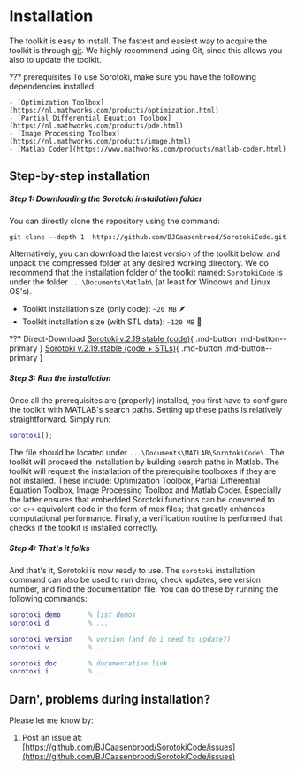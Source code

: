 # Installation

The toolkit is easy to install. The fastest and easiest way to acquire the toolkit is through [git](https://git-scm.com/downloads). We highly recommend using Git, since this allows you also to update the toolkit. 

??? prerequisites 
    To use Sorotoki, make sure you have the following dependencies installed:

    - [Optimization Toolbox](https://nl.mathworks.com/products/optimization.html) 
    - [Partial Differential Equation Toolbox](https://nl.mathworks.com/products/pde.html)
    - [Image Processing Toolbox](https://nl.mathworks.com/products/image.html) 
    - [Matlab Coder](https://www.mathworks.com/products/matlab-coder.html)


## Step-by-step installation  
##### Step 1: Downloading the Sorotoki installation folder
You can directly clone the repository using the command:

``` git
git clone --depth 1  https://github.com/BJCaasenbrood/SorotokiCode.git
```

Alternatively, you can download the latest version of the toolkit below, and unpack the compressed folder at any desired working directory. We do recommend that the installation folder of the toolkit named: `SorotokiCode` is under the folder `...\Documents\Matlab\` (at least for Windows and Linux OS's).

- Toolkit installation size (only code):     `~20 MB` :feather:
- Toolkit installation size (with STL data): `~120 MB` 🗿

??? Direct-Download
    [Sorotoki v.2.19.stable (code)](#){ .md-button .md-button--primary }
    [Sorotoki v.2.19.stable (code + STLs)](#){ .md-button .md-button--primary }


##### Step 3: Run the installation

Once all the prerequisites are (properly) installed, you first have to configure the toolkit with MATLAB's search paths. Setting up these paths is relatively straightforward. Simply run:

``` matlab
sorotoki();
```

The file should be located under `...\Documents\MATLAB\SorotokiCode\.` The toolkit will proceed the installation by building search paths in Matlab. The toolkit will request the installation of the prerequisite toolboxes if they are not installed. These include: Optimization Toolbox, Partial Differential Equation Toolbox, Image Processing Toolbox and Matlab Coder. Especially the latter ensures that embedded Sorotoki functions can be converted to `c`or `c++` equivalent code in the form of mex files; that greatly enhances computational performance. Finally, a verification routine is performed that checks if the toolkit is installed correctly.

##### Step 4: That's it folks
And that's it, Sorotoki is now ready to use. The `sorotoki` installation command can also be used to run demo, check updates, see version number, and find the documentation file. You can do these by running the following commands:

``` matlab
sorotoki demo       % list demos
sorotoki d          % ...

sorotoki version    % version (and do i need to update?)
sorotoki v          % ...

sorotoki doc        % documentation link
sorotoki i          % ...

```

## Darn', problems during installation?
Please let me know by:

1. Post an issue at: [https://github.com/BJCaasenbrood/SorotokiCode/issues](https://github.com/BJCaasenbrood/SorotokiCode/issues)
